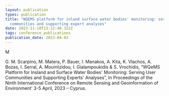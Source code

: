 ```yaml
---
layout: publication
types: publication
title: "WQEMS platform for inland surface water bodies' monitoring: serving user
  communities and supporting expert analyses"
date: 2023-11-10T13:12:40.322Z
tags: conference_publications
publication_date: 2023-04-03
---
```

<!--StartFragment-->

M<!--StartFragment-->

G. M. Scarpino, M. Matera, P. Bauer, I. Manakos, A. Kita, K. Vlachos, A. Bozas, I. Serral, A. Moumtzidou, I. Gialampoukidis & S. Vrochidis, ”WQeMS Platform for Insland and Surface Water Bodies' Monitoring: Serving User Communities and Supporting Experts' Analyses”, In Proceedings of the Ninth International Conference on Remote Sensing and Geoinformation of Environmentʼ 3-5 April, 2023 – Cyprus.

<!--EndFragment-->